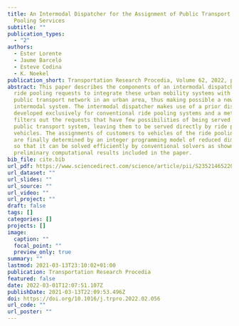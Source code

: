 ```yaml
---
title: An Intermodal Dispatcher for the Assignment of Public Transport and Ride
  Pooling Services
subtitle: ""
publication_types:
  - "2"
authors:
  - Ester Lorente
  - Jaume Barceló
  - Esteve Codina
  - K. Noekel
publication_short: Transportation Research Procedia, Volume 62, 2022, pages 450-458
abstract: This paper describes the components of an intermodal dispatcher of
  ride pooling requests to integrate these urban mobility systems with the
  public transport network in an urban area, thus making possible a new
  intermodal system. The intermodal dispatcher makes use of a prior dispatcher,
  developed exclusively for conventional ride pooling systems and a method that
  filters out the requests that have few possibilities of being served using the
  public transport system, leaving them to be served directly by ride pooling
  vehicles. The assignments of customers to vehicles of the ride pooling system
  are finally determined by an integer programming model of reduced dimensions,
  so that it can be solved efficiently by conventional solvers as shown in the
  preliminary computational results included in the paper.
bib_file: cite.bib
url_pdf: https://www.sciencedirect.com/science/article/pii/S2352146522001831
url_dataset: ""
url_slides: ""
url_source: ""
url_video: ""
url_project: ""
draft: false
tags: []
categories: []
projects: []
image:
  caption: ""
  focal_point: ""
  preview_only: true
summary: ""
lastmod: 2021-03-13T23:10:02+01:00
publication: Transportation Research Procedia
featured: false
date: 2022-03-01T12:07:51.107Z
publishDate: 2021-03-13T22:09:53.496Z
doi: https://doi.org/10.1016/j.trpro.2022.02.056
url_code: ""
url_poster: ""
---
```

